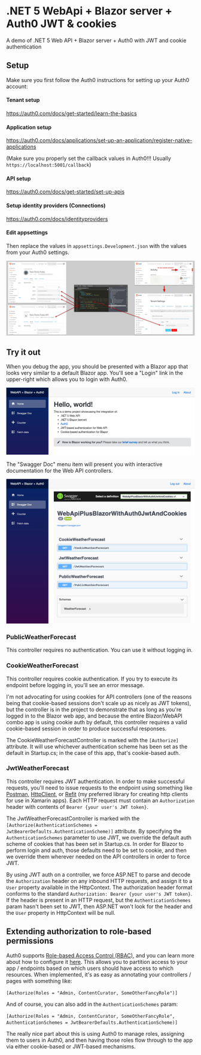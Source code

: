 # .NET 5 WebApi + Blazor server + Auth0 JWT & cookies
A demo of .NET 5 Web API + Blazor server + Auth0 with JWT and cookie authentication

## Setup
Make sure you first follow the Auth0 instructions for setting up your Auth0 account:

#### Tenant setup

https://auth0.com/docs/get-started/learn-the-basics

#### Application setup

https://auth0.com/docs/applications/set-up-an-application/register-native-applications

(Make sure you properly set the callback values in Auth0!!! Usually `https://localhost:5001/callback`)

#### API setup

https://auth0.com/docs/get-started/set-up-apis

#### Setup identity providers (Connections)

https://auth0.com/docs/identityproviders

#### Edit appsettings

Then replace the values in `appsettings.Development.json` with the values from your Auth0 settings.

![Auth0_settings_explanation](Auth0_settings_explanation.png)

## Try it out

When you debug the app, you should be presented with a Blazor app that looks very similar to a default Blazor app. You'll see a "Login" link in the upper-right which allows you to login with Auth0.

![app1](app1.jpg)

The "Swagger Doc" menu item will present you with interactive documentation for the Web API controllers.

![app2](app2.jpg)

### PublicWeatherForecast

This controller requires no authentication. You can use it without logging in.

### CookieWeatherForecast

This controller requires cookie authentication. If you try to execute its endpoint before logging in, you'll see an error message. 

I'm not advocating for using cookies for API controllers (one of the reasons being that cookie-based sessions don't scale up as nicely as JWT tokens), but the controller is in the project to demonstrate that as long as you're logged in to the Blazor web app, and because the entire Blazor/WebAPI combo app is using cookie auth by default, this controller requires a valid cookie-based session in order to produce successful responses.

The CookieWeatherForecastController is marked with the `[Authorize]` attribute. It will use whichever authentication scheme has been set as the default in Startup.cs; in the case of this app, that's cookie-based auth.

### JwtWeatherForecast

This controller requires JWT authentication. In order to make successful requests, you'll need to issue requests to the endpoint using something like [Postman](https://www.postman.com/), [HttpClient](https://docs.microsoft.com/en-us/dotnet/api/system.net.http.httpclient?view=net-5.0), or [Refit](https://github.com/reactiveui/refit) (my preferred library for creating http clients for use in Xamarin apps). Each HTTP request must contain an `Authorization` header with contents of `Bearer {your user's JWT token}`.

The JwtWeatherForecastController is marked with the `[Authorize(AuthenticationSchemes = JwtBearerDefaults.AuthenticationScheme)]` attribute. By specifying the `AuthenticationSchemes` parameter to use JWT, we override the default auth scheme of cookies that has been set in Startup.cs. In order for Blazor to perform login and auth, those defaults need to be set to cookie, and then we override them wherever needed on the API controllers in order to force JWT.

By using JWT auth on a controller, we force ASP.NET to parse and decode the `Authorization` header on any inbound HTTP requests, and assign it to a `User` property available in the HttpContext. The authorization header format conforms to the standard `Authorization: Bearer {your user's JWT token}`. If the header is present in an HTTP request, but the `AuthenticationSchemes` param hasn't been set to JWT, then ASP.NET won't look for the header and the `User` property in HttpContext will be null.

## Extending authorization to role-based permissions
Auth0 supports [Role-based Access Control (RBAC)](https://auth0.com/docs/authorization/rbac), and you can learn more about how to configure it [here](https://auth0.com/docs/authorization/how-to-use-auth0s-core-authorization-feature-set). This allows you to partition access to your app / endpoints based on which users should have access to which resources. When implemented, it's as easy as annotating your controllers / pages with something like:

```[Authorize(Roles = "Admin, ContentCurator, SomeOtherFancyRole")]```

And of course, you can also add in the `AuthenticationSchemes` param:

```[Authorize(Roles = "Admin, ContentCurator, SomeOtherFancyRole", AuthenticationSchemes = JwtBearerDefaults.AuthenticationScheme)]```


The really nice part about this is using Auth0 to manage roles, assigning them to users in Auth0, and then having those roles flow through to the app via either cookie-based or JWT-based mechanisms.
